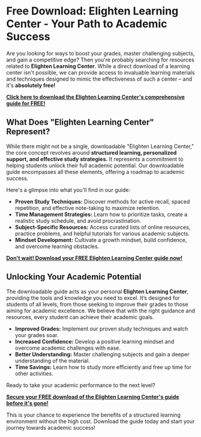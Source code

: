 # Free Download: Elighten Learning Center - Your Path to Academic Success

Are you looking for ways to boost your grades, master challenging subjects, and gain a competitive edge? Then you're probably searching for resources related to **Elighten Learning Center**. While a direct download of a learning center isn't possible, we can provide access to invaluable learning materials and techniques designed to mimic the effectiveness of such a center – and it's **absolutely free!**

[**Click here to download the Elighten Learning Center's comprehensive guide for FREE!**](https://udemywork.com/elighten-learning-center)

## What Does "Elighten Learning Center" Represent?

While there might not be a single, downloadable "Elighten Learning Center," the core concept revolves around **structured learning, personalized support, and effective study strategies.** It represents a commitment to helping students unlock their full academic potential. Our downloadable guide encompasses all these elements, offering a roadmap to academic success.

Here's a glimpse into what you'll find in our guide:

*   **Proven Study Techniques:** Discover methods for active recall, spaced repetition, and effective note-taking to maximize retention.
*   **Time Management Strategies:** Learn how to prioritize tasks, create a realistic study schedule, and avoid procrastination.
*   **Subject-Specific Resources:** Access curated lists of online resources, practice problems, and helpful tutorials for various academic subjects.
*   **Mindset Development:** Cultivate a growth mindset, build confidence, and overcome learning obstacles.

[**Don't wait! Download your FREE Elighten Learning Center guide now!**](https://udemywork.com/elighten-learning-center)

## Unlocking Your Academic Potential

The downloadable guide acts as your personal **Elighten Learning Center**, providing the tools and knowledge you need to excel. It’s designed for students of all levels, from those seeking to improve their grades to those aiming for academic excellence. We believe that with the right guidance and resources, every student can achieve their academic goals.

*   **Improved Grades:** Implement our proven study techniques and watch your grades soar.
*   **Increased Confidence:** Develop a positive learning mindset and overcome academic challenges with ease.
*   **Better Understanding:** Master challenging subjects and gain a deeper understanding of the material.
*   **Time Savings:** Learn how to study more efficiently and free up time for other activities.

Ready to take your academic performance to the next level?

[**Secure your FREE download of the Elighten Learning Center's guide before it's gone!**](https://udemywork.com/elighten-learning-center)

This is your chance to experience the benefits of a structured learning environment without the high cost. Download the guide today and start your journey towards academic success!

